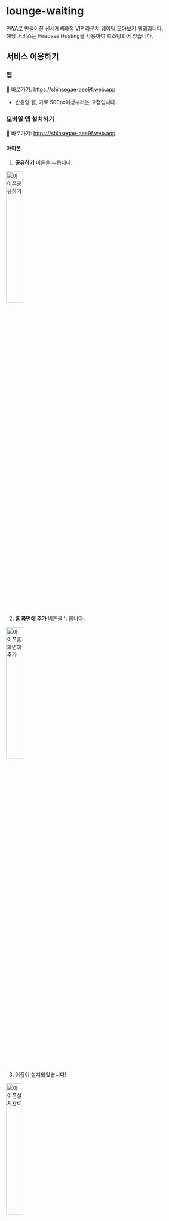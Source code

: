 # lounge-waiting
PWA로 만들어진 신세계백화점 VIP 라운지 웨이팅 모아보기 웹앱입니다.  
해당 서비스는 Firebase Hosting을 사용하여 호스팅되어 있습니다.

## 서비스 이용하기
### 웹
🔗 바로가기: https://shinsegae-aee9f.web.app

- 반응형 웹, 가로 500px이상부터는 고정입니다.

### 모바일 앱 설치하기
🔗 바로가기: https://shinsegae-aee9f.web.app

#### 아이폰
1. **공유하기** 버튼을 누릅니다.
<img src="https://github.com/user-attachments/assets/6f6b4883-7fb8-4f4c-8949-30bd1ac5958c" alt="아이폰공유하기" width="30%">

2. **홈 화면에 추가** 버튼을 누릅니다.
<img src="https://github.com/user-attachments/assets/bac0d4d5-480b-4c3e-8376-94a1a36d7b7e" alt="아이폰홈화면에추가" width="30%">

3. 어플이 설치되었습니다!
<img src="https://github.com/user-attachments/assets/994a9d0b-ac86-4bc4-b1c7-280a143815a8" alt="아이폰설치완료" width="30%">


## 설치 가이드 for 개발자
### Clone the repository

```sh
git clone git@github.com:ytjdud/lounge-waiting.git
```

### Open with Live Server
Open index.html with Live Server

